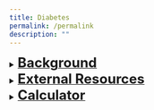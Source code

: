 ```yaml
---
title: Diabetes
permalink: /permalink
description: ""
---
```

<details><summary><b><u><font size="+2">Background</font></u></b></summary> <blockquote>Prevalence of diabetes in the National population health survey 2020 was 9.5%. <br><br>
Chronic hyperglycaemia is associated with long-term sequelae resulting from damage to various organs and tissues, particularly the kidney, eye, nerves, heart and blood vessels. 
<br><br>There are several ways to screena and diagnose DMb. (Refer to Pre-DM care protocolc if Pre-DM is diagnosed)
</blockquote></details>

<details><summary><b><u><font size="+2">External Resources</font></u></b></summary> 
<iframe width="560" height="315" src="https://www.youtube.com/embed/r7oQcNuTRY4" title="YouTube video player" frameborder="0" allow="accelerometer; autoplay; clipboard-write; encrypted-media; gyroscope; picture-in-picture" allowfullscreen></iframe></details>

<details><summary><b><u><font size="+2">Calculator</font></u></b></summary> 
<iframe width="560" height="315" src="https://www.checkfirst.gov.sg/c/de60590e-9713-424b-9fa0-f69466913622"  allowfullscreen></iframe></details>
